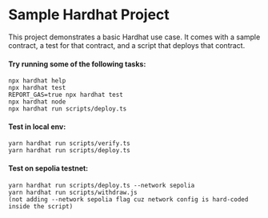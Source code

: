 # Sample Hardhat Project

This project demonstrates a basic Hardhat use case. It comes with a sample contract, a test for that contract, and a script that deploys that contract.

#### Try running some of the following tasks:
```shell
npx hardhat help
npx hardhat test
REPORT_GAS=true npx hardhat test
npx hardhat node
npx hardhat run scripts/deploy.ts
```

#### Test in local env:
```shell
yarn hardhat run scripts/verify.ts
yarn hardhat run scripts/deploy.ts
```

#### Test on sepolia testnet:
```shell
yarn hardhat run scripts/deploy.ts --network sepolia
yarn hardhat run scripts/withdraw.js 
(not adding --network sepolia flag cuz network config is hard-coded inside the script)
```
